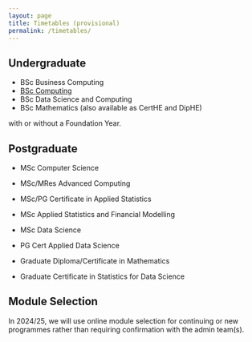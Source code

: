 ```yaml
---
layout: page
title: Timetables (provisional)
permalink: /timetables/
---
```


## Undergraduate

+ BSc Business Computing
+ [BSc Computing](timetables/BSc_Computing_2024_25/pdf)
+ BSc Data Science and Computing
+ BSc Mathematics (also available as CertHE and DipHE)

with or without a Foundation Year.

## Postgraduate

+ MSc Computer Science
+ MSc/MRes Advanced Computing
+ MSc/PG Certificate in Applied Statistics
+ MSc Applied Statistics and Financial Modelling
+ MSc Data Science

+ PG Cert Applied Data Science
+ Graduate Diploma/Certificate in Mathematics
+ Graduate Certificate in Statistics for Data Science

## Module Selection

In 2024/25, we will use online module selection for continuing or new programmes rather than requiring confirmation with the admin team(s).
